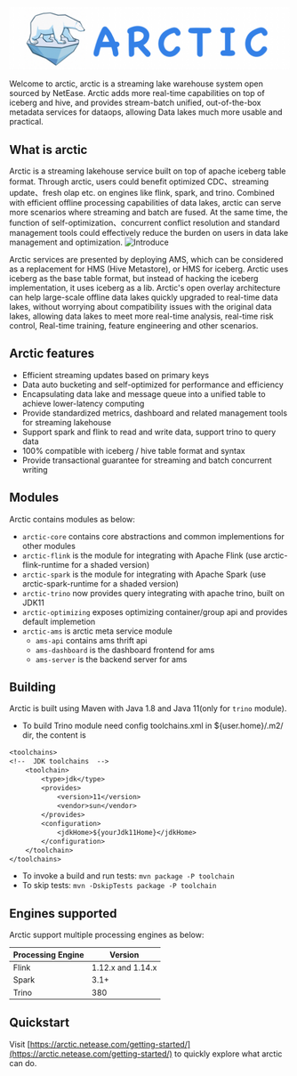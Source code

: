 ![logo](site/docs/img/arctic_logo_for_git.png)

Welcome to arctic, arctic is a streaming lake warehouse system open sourced by NetEase.
 Arctic adds more real-time capabilities on top of iceberg and hive, and provides stream-batch unified, out-of-the-box metadata services for dataops, 
allowing Data lakes much more usable and practical.
## What is arctic
Arctic is a streaming lakehouse service built on top of apache iceberg table format. 
Through arctic, users could benefit optimized CDC、streaming update、fresh olap etc. on engines like flink, spark, and trino. 
Combined with efficient offline processing capabilities of data lakes, arctic can serve more scenarios where streaming and batch are fused. 
At the same time, the function of self-optimization、concurrent conflict resolution and standard management tools could effectively reduce the burden on users in data lake management and optimization.
![Introduce](site/docs/img/arctic_introduce.png)

Arctic services are presented by deploying AMS, which can be considered as a replacement for HMS (Hive Metastore), or HMS for iceberg. 
Arctic uses iceberg as the base table format, but instead of hacking the iceberg implementation, it uses iceberg as a lib. 
Arctic's open overlay architecture can help large-scale offline data lakes quickly upgraded to real-time data lakes, without worrying about compatibility issues with the original data lakes, 
allowing data lakes to meet more real-time analysis, real-time risk control, Real-time training, feature engineering and other scenarios.
## Arctic features

* Efficient streaming updates based on primary keys
* Data auto bucketing and self-optimized for performance and efficiency
* Encapsulating data lake and message queue into a unified table to achieve lower-latency computing
* Provide standardized metrics, dashboard and related management tools for streaming lakehouse
* Support spark and flink to read and write data, support trino to query data
* 100% compatible with iceberg / hive table format and syntax
* Provide transactional guarantee for streaming and batch concurrent writing

## Modules

Arctic contains modules as below:

- `arctic-core` contains core abstractions and common implementions for other modules
- `arctic-flink` is the module for integrating with Apache Flink (use arctic-flink-runtime for a shaded version)
- `arctic-spark` is the module for integrating with Apache Spark (use arctic-spark-runtime for a shaded version)
- `arctic-trino` now provides query integrating with apache trino, built on JDK11
- `arctic-optimizing` exposes optimizing container/group api and provides default implemetion
- `arctic-ams` is arctic meta service module
  - `ams-api` contains ams thrift api
  - `ams-dashboard` is the dashboard frontend for ams
  - `ams-server` is the backend server for ams

## Building

Arctic is built using Maven with Java 1.8 and Java 11(only for `trino` module).

* To build Trino module need config toolchains.xml in ${user.home}/.m2/ dir, the content is
```
<toolchains>
<!--  JDK toolchains  -->
    <toolchain>
        <type>jdk</type>
        <provides>
            <version>11</version>
            <vendor>sun</vendor>
        </provides>
        <configuration>
            <jdkHome>${yourJdk11Home}</jdkHome>
        </configuration>
    </toolchain>
</toolchains>
```
* To invoke a build and run tests: `mvn package -P toolchain`
* To skip tests: `mvn -DskipTests package -P toolchain`

## Engines supported

Arctic support multiple processing engines as below:

| Processing Engine | Version           |
| ----------------- | ----------------- |
| Flink             | 1.12.x and 1.14.x |
| Spark             | 3.1+              |
| Trino             | 380               |

## Quickstart

Visit [https://arctic.netease.com/getting-started/](https://arctic.netease.com/getting-started/) to quickly explore what arctic can do.